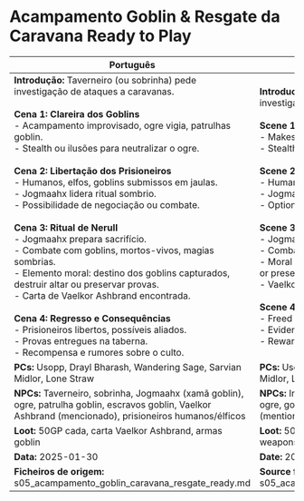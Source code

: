 # Acampamento Goblin & Resgate da Caravana  Ready to Play

| Português | English |
|-----------|---------|
| **Introdução:** Taverneiro (ou sobrinha) pede investigação de ataques a caravanas.<br><br>**Cena 1: Clareira dos Goblins**<br>- Acampamento improvisado, ogre vigia, patrulhas goblin.<br>- Stealth ou ilusões para neutralizar o ogre.<br><br>**Cena 2: Libertação dos Prisioneiros**<br>- Humanos, elfos, goblins submissos em jaulas.<br>- Jogmaahx lidera ritual sombrio.<br>- Possibilidade de negociação ou combate.<br><br>**Cena 3: Ritual de Nerull**<br>- Jogmaahx prepara sacrifício.<br>- Combate com goblins, mortos-vivos, magias sombrias.<br>- Elemento moral: destino dos goblins capturados, destruir altar ou preservar provas.<br>- Carta de Vaelkor Ashbrand encontrada.<br><br>**Cena 4: Regresso e Consequências**<br>- Prisioneiros libertos, possíveis aliados.<br>- Provas entregues na taberna.<br>- Recompensa e rumores sobre o culto.<br> | **Introduction:** Innkeeper (or niece) requests investigation of caravan attacks.<br><br>**Scene 1: Goblin Clearing**<br>- Makeshift camp, ogre watchman, goblin patrols.<br>- Stealth or illusions to neutralize ogre.<br><br>**Scene 2: Prisoner Rescue**<br>- Humans, elves, submissive goblins in cages.<br>- Jogmaahx leads a dark ritual.<br>- Option to negotiate or fight.<br><br>**Scene 3: Ritual of Nerull**<br>- Jogmaahx prepares a sacrifice.<br>- Combat with goblins, undead, dark magic.<br>- Moral element: fate of captured goblins, destroy altar or preserve evidence.<br>- Vaelkor Ashbrands letter found.<br><br>**Scene 4: Return and Consequences**<br>- Freed prisoners, possible allies.<br>- Evidence delivered at tavern.<br>- Reward and rumors about the cult.<br> |
| **PCs:** Usopp, Drayl Bharash, Wandering Sage, Sarvian Midlor, Lone Straw | **PCs:** Usopp, Drayl Bharash, Wandering Sage, Sarvian Midlor, Lone Straw |
| **NPCs:** Taverneiro, sobrinha, Jogmaahx (xamã goblin), ogre, patrulha goblin, escravos goblin, Vaelkor Ashbrand (mencionado), prisioneiros humanos/élficos | **NPCs:** Innkeeper, niece, Jogmaahx (goblin shaman), ogre, goblin patrol, goblin slaves, Vaelkor Ashbrand (mentioned), human/elven prisoners |
| **Loot:** 50GP cada, carta Vaelkor Ashbrand, armas goblin | **Loot:** 50GP each, Vaelkor Ashbrands letter, goblin weapons |
| **Data:** 2025-01-30 | **Date:** 2025-01-30 |
| **Ficheiros de origem:** s05_acampamento_goblin_caravana_resgate_ready.md | **Source files:** s05_acampamento_goblin_caravana_resgate_ready.md |


















